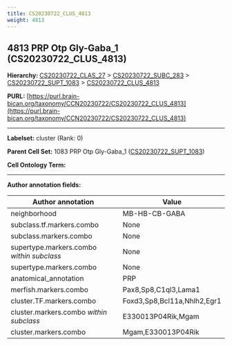 ```yaml
---
title: CS20230722_CLUS_4813
weight: 4813
---
```

## 4813 PRP Otp Gly-Gaba_1 (CS20230722_CLUS_4813)
<b>Hierarchy: </b>
[CS20230722_CLAS_27](../CS20230722_CLAS_27) >
[CS20230722_SUBC_283](../CS20230722_SUBC_283) >
[CS20230722_SUPT_1083](../CS20230722_SUPT_1083) >
[CS20230722_CLUS_4813](../CS20230722_CLUS_4813)

**PURL:** [https://purl.brain-bican.org/taxonomy/CCN20230722/CS20230722_CLUS_4813](https://purl.brain-bican.org/taxonomy/CCN20230722/CS20230722_CLUS_4813)

---


**Labelset:** cluster (Rank: 0)

**Parent Cell Set:** 1083 PRP Otp Gly-Gaba_1 ([CS20230722_SUPT_1083](../CS20230722_SUPT_1083))



**Cell Ontology Term:** 

[MARKER GENES.]: #


---

[TRANSFERRED ANNOTATIONS.]: #


[AUTHOR ANNOTATION FIELDS.]: #


**Author annotation fields:**

| Author annotation | Value |
|-------------------|-------|
|neighborhood|MB-HB-CB-GABA|
|subclass.tf.markers.combo|None|
|subclass.markers.combo|None|
|supertype.markers.combo _within subclass_|None|
|supertype.markers.combo|None|
|anatomical_annotation|PRP|
|merfish.markers.combo|Pax8,Sp8,C1ql3,Lama1|
|cluster.TF.markers.combo|Foxd3,Sp8,Bcl11a,Nhlh2,Egr1|
|cluster.markers.combo _within subclass_|E330013P04Rik,Mgam|
|cluster.markers.combo|Mgam,E330013P04Rik|
